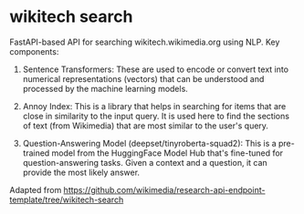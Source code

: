 # wikitech search

FastAPI-based API for searching wikitech.wikimedia.org using NLP. Key components:

1. Sentence Transformers: These are used to encode or convert text into numerical representations (vectors) that can be understood and processed by the machine learning models.

2. Annoy Index: This is a library that helps in searching for items that are close in similarity to the input query. It is used here to find the sections of text (from Wikimedia) that are most similar to the user's query.

3. Question-Answering Model (deepset/tinyroberta-squad2): This is a pre-trained model from the HuggingFace Model Hub that's fine-tuned for question-answering tasks. Given a context and a question, it can provide the most likely answer.

Adapted from <https://github.com/wikimedia/research-api-endpoint-template/tree/wikitech-search>
